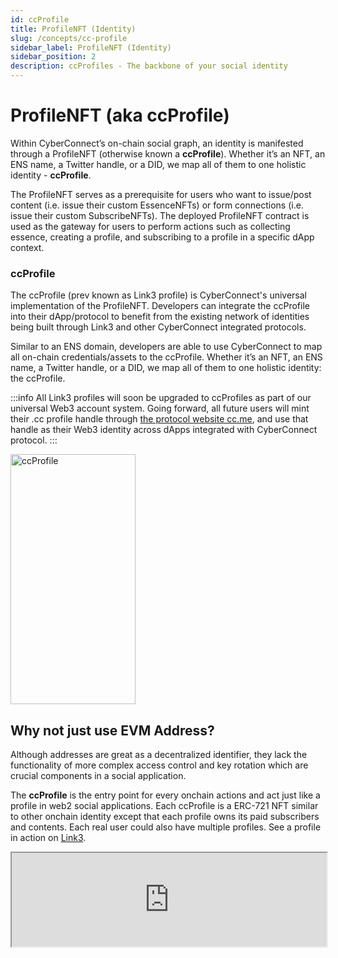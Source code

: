 ```yaml
---
id: ccProfile
title: ProfileNFT (Identity)
slug: /concepts/cc-profile
sidebar_label: ProfileNFT (Identity)
sidebar_position: 2
description: ccProfiles - The backbone of your social identity
---
```


# ProfileNFT (aka ccProfile)
Within CyberConnect’s on-chain social graph, an identity is manifested through a ProfileNFT (otherwise known a **ccProfile**). Whether it’s an NFT, an ENS name, a Twitter handle, or a DID, we map all of them to one holistic identity - **ccProfile**. 

The ProfileNFT serves as a prerequisite for users who want to issue/post content (i.e. issue their custom EssenceNFTs) or form connections (i.e. issue their custom SubscribeNFTs). The deployed ProfileNFT contract is used as the gateway for users to perform actions such as collecting essence, creating a profile, and subscribing to a profile in a specific dApp context. 

### ccProfile
The ccProfile (prev known as Link3 profile) is CyberConnect's universal implementation of the ProfileNFT. Developers can integrate the ccProfile into their dApp/protocol to benefit from the existing network of identities being built through Link3 and other CyberConnect integrated protocols.

Similar to an ENS domain, developers are able to use CyberConnect to map all on-chain credentials/assets to the ccProfile. Whether it’s an NFT, an ENS name, a Twitter handle, or a DID, we map all of them to one holistic identity: the ccProfile.

:::info 
All Link3 profiles will soon be upgraded to ccProfiles as part of our universal Web3 account system. Going forward, all future users will mint their .cc profile handle through [the protocol website cc.me](https://cc.me), and use that handle as their Web3 identity across dApps integrated with CyberConnect protocol.
:::


<img src="https://media.giphy.com/media/ONopM3fhonIkFxVKWw/giphy.gif" alt="ccProfile" width="200" height="400" class="center" />


## Why not just use EVM Address?

Although addresses are great as a decentralized identifier, they lack the functionality of more complex access control and key rotation which are crucial components in a social application. 

The **ccProfile** is the entry point for every onchain actions and act just like a profile in web2 social applications. Each ccProfile is a ERC-721 NFT similar to other onchain identity except that each profile owns its paid subscribers and contents. Each real user could also have multiple profiles. See a profile in action on [Link3](https://link3.to/shiyu).

<!-- <iframe src='/img/v2/sampleLink3.html' width='100%'></iframe>  -->
<iframe src='https://link3.to/wilson' width='100%'></iframe> 
